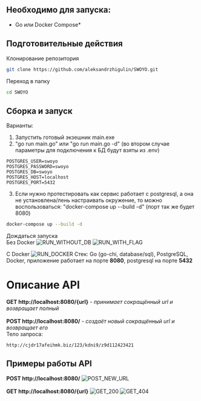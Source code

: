 ## Необходимо для запуска:
* Go или Docker Compose*
## Подготовительные действия
Клонирование репозитория
```bash
git clone https://github.com/aleksandrzhigulin/SWOYO.git
```
Переход в папку
```bash
cd SWOYO
```
## Сборка и запуск
Варианты:
1) Запустить готовый экзешник main.exe
2) "go run main.go" или "go run main.go -d" 
   (во втором случае параметры для подключения к БД будут взяты из .env)
```
POSTGRES_USER=swoyo
POSTGRES_PASSWORD=swoyo
POSTGRES_DB=swoyo
POSTGRES_HOST=localhost
POSTGRES_PORT=5432
```
3) Если нужно протестировать как сервис работает с postgresql, 
а она не установлена/лень настраивать окружение, то можно
воспользоваться: "docker-compose up --build -d" (порт так же будет 8080)

```bash
docker-compose up --build -d
```
Дождаться запуска <br/>
Без Docker
![RUN_WITHOUT_DB](https://github.com/aleksandrzhigulin/SWOYO/assets/66275482/65e13f0b-bf34-4de9-b2d4-b85a4858e216)
![RUN_WITH_FLAG](https://github.com/aleksandrzhigulin/SWOYO/assets/66275482/ccaf8830-e41a-42ab-b2ed-9ee5a8c4519f)

С Docker
![RUN_DOCKER](https://github.com/aleksandrzhigulin/SWOYO/assets/66275482/dc8dad9b-67e3-4c2b-85dd-428176330521)
Стек: Go (go-chi, database/sql), PostgreSQL, Docker, приложение работает на порте **8080**, postgresql на порте **5432**
# Описание API
**GET http://localhost:8080/{url}** - *принимает сокращённый url и возвращает полный* <br/> <br/>
**POST http://localhost:8080/** - *создаёт новый сокращённый url и возвращает его* <br/>
Тело запроса:
```
http://cjdr17afeihmk.biz/123/kdni9/z9d112423421
```
## Примеры работы API
**POST http://localhost:8080/**
![POST_NEW_URL](https://github.com/aleksandrzhigulin/SWOYO/assets/66275482/3dec5379-48ac-4be0-baa9-d4dcb63e61a7)
<br/> <br/>
**GET http://localhost:8080/{url}**
![GET_200](https://github.com/aleksandrzhigulin/SWOYO/assets/66275482/b29b4e56-4a2d-4d2c-8c2a-b2b5e1680bea)
![GET_404](https://github.com/aleksandrzhigulin/SWOYO/assets/66275482/b83f77a8-f86a-4566-a1ad-e814d7cdcc92)
